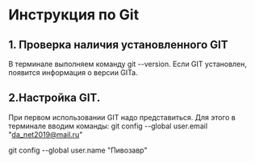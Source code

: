 # Инструкция по Git
## 1. Проверка наличия установленного GIT
В терминале выполняем команду git --version. Если GIT установлен, появится информация о версии GITa.
## 2.Настройка GIT.

При первом использовании GIT надо представиться. Для этого в терминале вводим команды:
git config --global user.email "da_net2019@mail.ru"

git config --global user.name "Пивозавр"